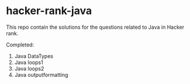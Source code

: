 # hacker-rank-java

This repo contain the solutions for the questions related to Java in Hacker rank.

Completed:

1. Java DataTypes
2. Java loops1
3. Java loops2
4. Java outputformatting


